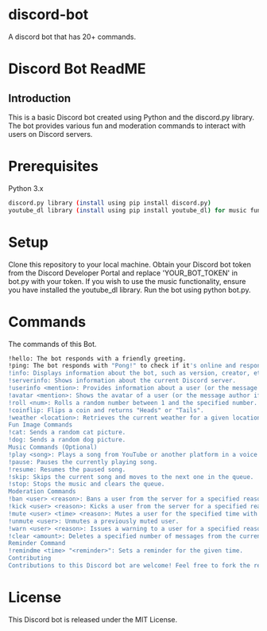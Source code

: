 # discord-bot
A discord bot that has 20+ commands.
# Discord Bot ReadME
## Introduction
This is a basic Discord bot created using Python and the discord.py library. The bot provides various fun and moderation commands to interact with users on Discord servers.

# Prerequisites
Python 3.x
```bash
discord.py library (install using pip install discord.py)
youtube_dl library (install using pip install youtube_dl) for music functionality (optional)
```
# Setup
Clone this repository to your local machine.
Obtain your Discord bot token from the Discord Developer Portal and replace 'YOUR_BOT_TOKEN' in bot.py with your token.
If you wish to use the music functionality, ensure you have installed the youtube_dl library.
Run the bot using python bot.py.

# Commands
The commands of this Bot.

```bash
!hello: The bot responds with a friendly greeting.
!ping: The bot responds with "Pong!" to check if it's online and responsive.
!info: Displays information about the bot, such as version, creator, etc.
!serverinfo: Shows information about the current Discord server.
!userinfo <mention>: Provides information about a user (or the message author if no mention).
!avatar <mention>: Shows the avatar of a user (or the message author if no mention).
!roll <num>: Rolls a random number between 1 and the specified number.
!coinflip: Flips a coin and returns "Heads" or "Tails".
!weather <location>: Retrieves the current weather for a given location (Uses OpenWeatherMap API).
Fun Image Commands
!cat: Sends a random cat picture.
!dog: Sends a random dog picture.
Music Commands (Optional)
!play <song>: Plays a song from YouTube or another platform in a voice channel.
!pause: Pauses the currently playing song.
!resume: Resumes the paused song.
!skip: Skips the current song and moves to the next one in the queue.
!stop: Stops the music and clears the queue.
Moderation Commands
!ban <user> <reason>: Bans a user from the server for a specified reason.
!kick <user> <reason>: Kicks a user from the server for a specified reason.
!mute <user> <time> <reason>: Mutes a user for the specified time with a reason.
!unmute <user>: Unmutes a previously muted user.
!warn <user> <reason>: Issues a warning to a user for a specified reason.
!clear <amount>: Deletes a specified number of messages from the current channel.
Reminder Command
!remindme <time> "<reminder>": Sets a reminder for the given time.
Contributing
Contributions to this Discord bot are welcome! Feel free to fork the repository and submit pull requests with your improvements or new features.
```
# License
This Discord bot is released under the MIT License.

